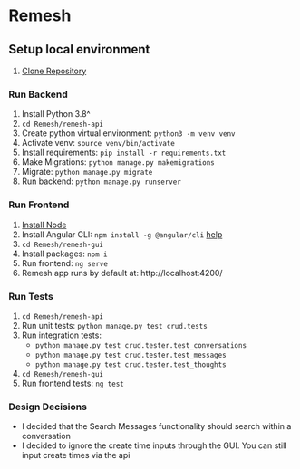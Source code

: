 # Remesh

## Setup local environment

1. [Clone Repository](https://github.com/cbrossar/Remesh)

### Run Backend

1. Install Python 3.8^
2. `cd Remesh/remesh-api`
3. Create python virtual environment: `python3 -m venv venv`
4. Activate venv: `source venv/bin/activate`
5. Install requirements: `pip install -r requirements.txt`
6. Make Migrations: `python manage.py makemigrations`
7. Migrate: `python manage.py migrate`
8. Run backend: `python manage.py runserver`
   

### Run Frontend
1. [Install Node](https://nodejs.org/en/)
2. Install Angular CLI: `npm install -g @angular/cli` [help](https://medium.com/@angela.amarapala/ways-to-fix-bash-ng-command-not-found-7f329745795)
3. `cd Remesh/remesh-gui`
4. Install packages: `npm i`
5. Run frontend: `ng serve`
6. Remesh app runs by default at: http://localhost:4200/


### Run Tests
1. `cd Remesh/remesh-api`
2. Run unit tests: `python manage.py test crud.tests`
3. Run integration tests: 
    - `python manage.py test crud.tester.test_conversations`
    - `python manage.py test crud.tester.test_messages`
    - `python manage.py test crud.tester.test_thoughts`
4. `cd Remesh/remesh-gui`
5. Run frontend tests: `ng test`


### Design Decisions
- I decided that the Search Messages functionality should search within a conversation
- I decided to ignore the create time inputs through the GUI. You can still input create times
via the api